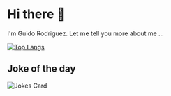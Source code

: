# Hi there 👋

I'm Guido Rodriguez. Let me tell you more about me ...

[![Top Langs](https://github-readme-stats.vercel.app/api/top-langs/?username=ApophisXIV&layout=compact&theme=gruvbox)](https://github.com/ApophisXIV/github-readme-stats)

## Joke of the day
![Jokes Card](https://readme-jokes.vercel.app/api)

<!--
**ApophisXIV/ApophisXIV** is a ✨ _special_ ✨ repository because its `README.md` (this file) appears on your GitHub profile.

Here are some ideas to get you started:

- 🔭 I’m currently working on ...
- 🌱 I’m currently learning ...
- 👯 I’m looking to collaborate on ...
- 🤔 I’m looking for help with ...
- 💬 Ask me about ...
- 📫 How to reach me: ...
- 😄 Pronouns: ...
- ⚡ Fun fact: ...
-->
